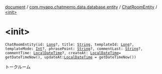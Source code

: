 [document](../../index.md) / [com.myapp.chatmemo.data.database.entity](../index.md) / [ChatRoomEntity](index.md) / [&lt;init&gt;](./-init-.md)

# &lt;init&gt;

`ChatRoomEntity(id: `[`Long`](https://kotlinlang.org/api/latest/jvm/stdlib/kotlin/-long/index.html)`?, title: `[`String`](https://kotlinlang.org/api/latest/jvm/stdlib/kotlin/-string/index.html)`, templateId: `[`Long`](https://kotlinlang.org/api/latest/jvm/stdlib/kotlin/-long/index.html)`?, templateMode: `[`Int`](https://kotlinlang.org/api/latest/jvm/stdlib/kotlin/-int/index.html)`?, phrasePoint: `[`String`](https://kotlinlang.org/api/latest/jvm/stdlib/kotlin/-string/index.html)`?, commentLast: `[`String`](https://kotlinlang.org/api/latest/jvm/stdlib/kotlin/-string/index.html)`?, commentTime: `[`LocalDateTime`](https://developer.android.com/reference/java/time/LocalDateTime.html)`?, createAt: `[`LocalDateTime`](https://developer.android.com/reference/java/time/LocalDateTime.html)` = getDateTimeNow(), updateAt: `[`LocalDateTime`](https://developer.android.com/reference/java/time/LocalDateTime.html)` = getDateTimeNow())`

トークルーム

